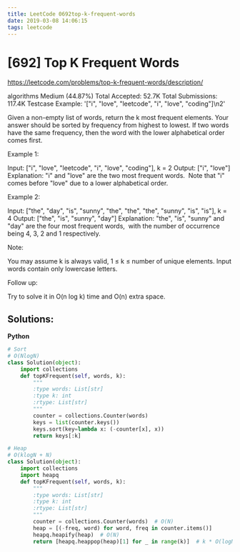 ```yaml
---
title: LeetCode 0692top-k-frequent-words
date: 2019-03-08 14:06:15
tags: leetcode
---
```


# [692] Top K Frequent Words

 https://leetcode.com/problems/top-k-frequent-words/description/

 algorithms
 Medium (44.87%)
 Total Accepted:    52.7K
 Total Submissions: 117.4K
 Testcase Example:  '["i", "love", "leetcode", "i", "love", "coding"]\n2'

 Given a non-empty list of words, return the k most frequent elements.
 Your answer should be sorted by frequency from highest to lowest. If two
 words have the same frequency, then the word with the lower alphabetical
 order comes first.
 
 Example 1:
 
 Input: ["i", "love", "leetcode", "i", "love", "coding"], k = 2
 Output: ["i", "love"]
 Explanation: "i" and "love" are the two most frequent words.
 ⁠   Note that "i" comes before "love" due to a lower alphabetical order.
 
 
 
 Example 2:
 
 Input: ["the", "day", "is", "sunny", "the", "the", "the", "sunny", "is",
 "is"], k = 4
 Output: ["the", "is", "sunny", "day"]
 Explanation: "the", "is", "sunny" and "day" are the four most frequent words,
 ⁠   with the number of occurrence being 4, 3, 2 and 1 respectively.
 
 
 
 Note:
 
 You may assume k is always valid, 1 ≤ k ≤ number of unique elements.
 Input words contain only lowercase letters.
 
 
 
 Follow up:
 
 Try to solve it in O(n log k) time and O(n) extra space.
 
 

## Solutions:

**Python**
```python
# Sort
# O(NlogN)
class Solution(object):
    import collections
    def topKFrequent(self, words, k):
        """
        :type words: List[str]
        :type k: int
        :rtype: List[str]
        """
        counter = collections.Counter(words)
        keys = list(counter.keys())
        keys.sort(key=lambda x: (-counter[x], x))
        return keys[:k]

# Heap
# O(klogN + N)
class Solution(object):
    import collections
    import heapq
    def topKFrequent(self, words, k):
        """
        :type words: List[str]
        :type k: int
        :rtype: List[str]
        """
        counter = collections.Counter(words)  # O(N)
        heap = [(-freq, word) for word, freq in counter.items()]
        heapq.heapify(heap)  # O(N)
        return [heapq.heappop(heap)[1] for _ in range(k)]  # k * O(logN)
```